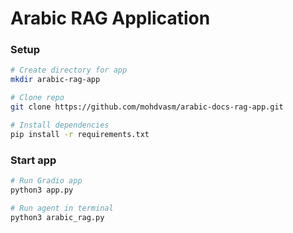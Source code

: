 # Arabic RAG Application 


### Setup
```bash
# Create directory for app
mkdir arabic-rag-app

# Clone repo 
git clone https://github.com/mohdvasm/arabic-docs-rag-app.git

# Install dependencies
pip install -r requirements.txt
```

### Start app
```bash
# Run Gradio app
python3 app.py

# Run agent in terminal
python3 arabic_rag.py
```